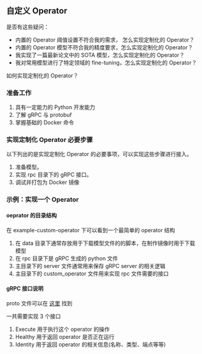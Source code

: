 ## 自定义 Operator
是否有这些疑问：
- 内置的 Operator 阈值设置不符合我的需求， 怎么实现定制化的 Operator？
- 内置的 Operator 模型不符合我的精度要求，怎么实现定制化的 Operator？
- 我实现了一篇最新论文中的 SOTA 模型，怎么实现定制化的 Operator？
- 我对常用模型进行了特定领域的 fine-tuning，怎么实现定制化的 Operator？

如何实现定制化的 Operator？

### 准备工作
1. 具有一定能力的 Python 开发能力
2. 了解 gRPC 与 protobuf
3. 掌握基础的 Docker 命令

### 实现定制化 Operator 必要步骤
以下列出的是实现定制化 Operator 的必要事项，可以实现这些步骤进行接入。
1. 准备模型。
2. 实现 rpc 目录下的 gRPC 接口。
3. 调试并打包为 Docker 镜像

### 示例：实现一个 Operator
#### oeprator 的目录结构
在 example-custom-operator 下可以看到一个最简单的 operator 结构
1. 在 data 目录下通常存放用于下载模型文件的的脚本，在制作镜像时用于下载模型
2. 在 rpc 目录下是 gRPC 生成的 python 文件
3. 主目录下的 server 文件通常用来保存 gRPC server 的相关逻辑
4. 主目录下的 custom_operator 文件用来实现 rpc 文件需要的接口

#### gRPC 接口说明
proto 文件可以在 [这里](./rpc/rpc.proto) 找到

一共需要实现 3 个接口

1. Execute 用于执行这个 operator 的操作
2. Healthy 用于返回 operator 是否正在运行
3. Identity 用于返回 operator 的相关信息(名称、类型、端点等等)
